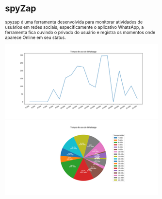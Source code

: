 # spyZap
spyzap é uma ferramenta desenvolvida para monitorar atividades de usuários em redes sociais, especificamente o aplicativo WhatsApp, a ferramenta fica ouvindo o privado do usuário e registra os momentos onde aparece Online em seu status.

![Gráfico de pizza](screenshot/Figure_1.png)
![Gráfico de plot](screenshot/Figure_2.png)
